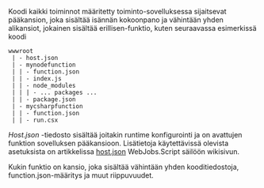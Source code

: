 
Koodi kaikki toiminnot määritetty toiminto-sovelluksessa sijaitsevat pääkansion, joka sisältää isännän kokoonpano ja vähintään yhden alikansiot, jokainen sisältää erillisen-funktio, kuten seuraavassa esimerkissä koodi

```
wwwroot
 | - host.json
 | - mynodefunction
 | | - function.json
 | | - index.js
 | | - node_modules
 | | | - ... packages ...
 | | - package.json
 | - mycsharpfunction
 | | - function.json
 | | - run.csx
```

*Host.json* -tiedosto sisältää joitakin runtime konfigurointi ja on avattujen funktion sovelluksen pääkansioon. Lisätietoja käytettävissä olevista asetuksista on artikkelissa [host.json](https://github.com/Azure/azure-webjobs-sdk-script/wiki/host.json) WebJobs.Script säilöön wikisivun.

Kukin funktio on kansio, joka sisältää vähintään yhden kooditiedostoja, function.json-määritys ja muut riippuvuudet.